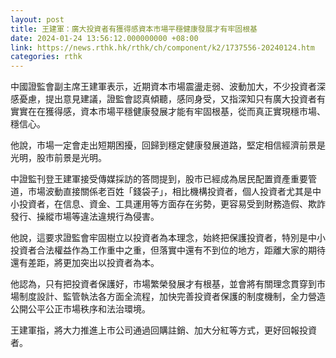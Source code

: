 ```yaml
---
layout: post
title: 王建軍：廣大投資者有獲得感資本市場平穩健康發展才有牢固根基
date: 2024-01-24 13:56:12.000000000 +08:00
link: https://news.rthk.hk/rthk/ch/component/k2/1737556-20240124.htm
categories: rthk
---
```


中國證監會副主席王建軍表示，近期資本市場震盪走弱、波動加大，不少投資者深感憂慮，提出意見建議，證監會認真傾聽，感同身受，又指深知只有廣大投資者有實實在在獲得感，資本市場平穩健康發展才能有牢固根基，從而真正實現穩市場、穩信心。

他說，市場一定會走出短期困擾，回歸到穩定健康發展道路，堅定相信經濟前景是光明，股市前景是光明。

中證監刊登王建軍接受傳媒採訪的答問提到，股市已經成為居民配置資產重要管道，市場波動直接關係老百姓「錢袋子」，相比機構投資者，個人投資者尤其是中小投資者，在信息、資金、工具運用等方面存在劣勢，更容易受到財務造假、欺詐發行、操縱市場等違法違規行為侵害。

他說，這要求證監會牢固樹立以投資者為本理念，始終把保護投資者，特別是中小投資者合法權益作為工作重中之重，但落實中還有不到位的地方，距離大家的期待還有差距，將更加突出以投資者為本。

他認為，只有把投資者保護好，市場繁榮發展才有根基，並會將有關理念貫穿到市場制度設計、監管執法各方面全流程，加快完善投資者保護的制度機制，全力營造公開公平公正市場秩序和法治環境。

王建軍指，將大力推進上市公司通過回購註銷、加大分紅等方式，更好回報投資者。
